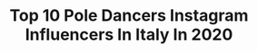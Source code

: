 ---
title: Top 10 Pole Dancers Instagram Influencers In Italy In 2020
description: >-
  Find top pole dancers Instagram influencers in Italy in 2020. Most popular hashtags: #poledance #instagood #poledancer #love.
platform: Instagram
profiles:
  - username: "edmea_sg"
    fullname: >-
      Edmea Suicide
    location: "Italy"
    followers: 8287
    engagement: 867
    commentsToLikes: 0.071641
    id: ck6txe515xbbc0j71ovgw9gqi
    verified: false
    hashtags: "#details, #quarantena, #portrait, #suicidegirlsitaly"
  - username: "brokendollhatesyou"
    fullname: >-
      Lauretta 🐙
    location: "Italy"
    followers: 40827
    engagement: 350
    commentsToLikes: 0.029932
    id: ck6tli28g61r50j710xkpigk4
    verified: false
    hashtags: "#pdmaxi, #poledancerofinstagram, #workworkwork, #whatsunderneath"
  - username: "polinvvv"
    fullname: >-
      POLINA
    location: "Italy"
    followers: 40222
    engagement: 124
    commentsToLikes: 0.034319
    id: ck0ueae9lkyuu0i19g6mxp79e
    verified: false
    hashtags: "#polelove, #zageszczaniewlosow, #instagirl, #weddingsession"
  - username: "vedmaria"
    fullname: >-
      Maria Vedernikova☀️🐠🥂
    location: "Italy"
    followers: 19184
    engagement: 323
    commentsToLikes: 0.022294
    id: ck0u0gwrdtmod0i191p8y1gpq
    verified: false
    hashtags: "#jj, #dance, #danceinversion, #bolshoi"
  - username: "claudyastellaofficial"
    fullname: >-
      𝓒𝓵𝓪𝓾𝓭𝔂𝓪 𝓢𝓽𝓮𝓵𝓵𝓪 𝓞𝓯𝓯𝓲𝓬𝓲𝓪𝓵
    location: "Italy"
    followers: 84023
    engagement: 376
    commentsToLikes: 0.067494
    id: ck8t0cserrmki0j78xix2c2hb
    verified: false
    hashtags: "#buonadomenica, #calvinklein, #tattoedmodel"
  - username: "poshlady_s"
    fullname: >-
      Posh lady 📸(Sara)
    location: "Italy"
    followers: 8010
    engagement: 624
    commentsToLikes: 0.038975
    id: ck1359q7f0erw0i195qx9r9o2
    verified: false
    hashtags: "#photoshoot, #instamood, #photos, #featurepalette"
  - username: "ludovica_nicolis"
    fullname: >-
      Ludovica Nicolis
    location: "Italy"
    followers: 5725
    engagement: 496
    commentsToLikes: 0.017583
    id: ck8tbteljx2h60j78rqud29tg
    verified: false
    hashtags: "#tutorial, #fitgirl, #yogapractice, #polesport"
  - username: "chiarasalvade"
    fullname: >-
      Chiara Salvadè Livonthepole🇮🇹
    location: "Italy"
    followers: 19345
    engagement: 260
    commentsToLikes: 0.014193
    id: ck5zo7nc5py0f0i14oj5rdklu
    verified: false
    hashtags: "#pumpyourbum, #aerosmith, #sexystyle, #giuliaaloia"
  - username: "cristianacasoni"
    fullname: >-
      MissCasoni IFBB PRO
    location: "Italy"
    followers: 60872
    engagement: 345
    commentsToLikes: 0.037135
    id: ck5hfph8nynhl0i11401f7mzx
    verified: false
    hashtags: "#goodvibes, #tuttoandr, #homeworkout, #bikini"
  - username: "rosselladegni"
    fullname: >-
      𝐑𝐎𝐒𝐒
    location: "Italy"
    followers: 6006
    engagement: 1181
    commentsToLikes: 0.028596
    id: ck8t2txp40p3t0j78tc0luh2u
    verified: false
    hashtags: "#poleart, #aerialist, #photo, #seguimi"
---
